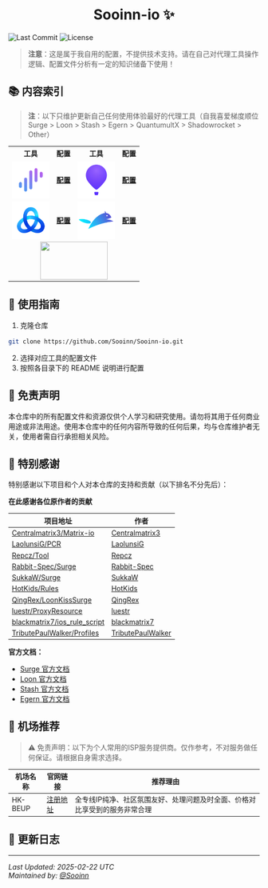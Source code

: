 <h1 align="center">Sooinn-io ✨</h1>

![Last Commit](https://img.shields.io/github/last-commit/Sooinn/Sooinn-io)
![License](https://img.shields.io/github/license/Sooinn/Sooinn-io)

> **注意**：这是属于我自用的配置，不提供技术支持。请在自己对代理工具操作逻辑、配置文件分析有一定的知识储备下使用！

## 📚 内容索引

> **注**：以下只维护更新自己任何使用体验最好的代理工具（自我喜爱梯度顺位Surge > Loon > Stash > Egern > QuantumultX > Shadowrocket > Other）

<div align="center">
<table>
  <tr>
    <th align="center">工具</th>
    <th align="center">配置</th>
    <th align="center">工具</th>
    <th align="center">配置</th>
  </tr>
  <tr>
    <td><img src="https://raw.githubusercontent.com/Centralmatrix3/Scripts/master/Gallery/Special/Surge.png" alt="Surge" align="center" height="75.5" width="75.5"></td>
    <td align="center"><a href="https://github.com/Sooinn/Sooinn-io/blob/main/Surge/Surge.conf"><strong>配置<strong></a></td>
    <td><img src="https://raw.githubusercontent.com/Centralmatrix3/Scripts/master/Gallery/Special/Loon.png" alt="Loon" align="center" height="75.5" width="75.5"></td>
    <td align="center"><a href="https://github.com/Sooinn/Sooinn-io/blob/main/Loon/Loon.conf"><strong>配置<strong></a></td>
  </tr>
  <tr>
    <td><img src="https://raw.githubusercontent.com/Centralmatrix3/Scripts/master/Gallery/Special/Stash.png" alt="Stash" align="center" height="75.5" width="75.5"></td>
    <td align="center"><a href="https://github.com/Sooinn/Sooinn-io/blob/main/Stash/Stash.yaml"><strong>配置<strong></a></td>
    <td><img src="https://raw.githubusercontent.com/Centralmatrix3/Scripts/master/Gallery/Special/Egern.png" alt="Egern" align="center" height="75.5" width="75.5"></td>
    <td align="center"><a href="https://github.com/Sooinn/Sooinn-io/blob/main/Egern/Egern.yaml"><strong>配置<strong></a></td>
  </tr>
  <tr>
    <td align="center" colspan="4"><img src="https://count.getloli.com/get/@Sooinn-io" align="center" height="75.5" width="135" data-canonical-src="https://count.getloli.com/get/@Sooinn-io" style="max-width: 100%;"></td>
  </tr>
</table>
</div>

## 🔧 使用指南

1. 克隆仓库
```bash
git clone https://github.com/Sooinn/Sooinn-io.git
```

2. 选择对应工具的配置文件
3. 按照各目录下的 README 说明进行配置

## 📜 免责声明

本仓库中的所有配置文件和资源仅供个人学习和研究使用。请勿将其用于任何商业用途或非法用途。使用本仓库中的任何内容所导致的任何后果，均与仓库维护者无关，使用者需自行承担相关风险。

## 💖 特别感谢

特别感谢以下项目和个人对本仓库的支持和贡献（以下排名不分先后）：

**在此感谢各位原作者的贡献**

| 项目地址                                           | 作者                   |
|----------------------------------------------------|------------------------|
| [Centralmatrix3/Matrix-io](https://github.com/Centralmatrix3/Matrix-io) | [Centralmatrix3](https://github.com/Centralmatrix3) |
| [LaolunsiG/PCR](https://github.com/LaolunsiG/PCR)  | [LaolunsiG](https://github.com/LaolunsiG) |
| [Repcz/Tool](https://github.com/Repcz/Tool)        | [Repcz](https://github.com/Repcz)         |
| [Rabbit-Spec/Surge](https://github.com/Rabbit-Spec/Surge) | [Rabbit-Spec](https://github.com/Rabbit-Spec) |
| [SukkaW/Surge](https://github.com/SukkaW/Surge)    | [SukkaW](https://github.com/SukkaW)       |
| [HotKids/Rules](https://github.com/HotKids/Rules)  | [HotKids](https://github.com/HotKids)     |
| [QingRex/LoonKissSurge](https://github.com/QingRex/LoonKissSurge) | [QingRex](https://github.com/QingRex)     |
| [luestr/ProxyResource](https://github.com/luestr/ProxyResource) | [luestr](https://github.com/luestr)       |
| [blackmatrix7/ios_rule_script](https://github.com/blackmatrix7/ios_rule_script) | [blackmatrix7](https://github.com/blackmatrix7) |
| [TributePaulWalker/Profiles](https://github.com/TributePaulWalker/Profiles) | [TributePaulWalker](https://github.com/TributePaulWalker) |

**官方文档：**

- [Surge 官方文档](https://manual.nssurge.com/book/understanding-surge/cn/)
- [Loon 官方文档](https://nsloon.app/docs/intro/)
- [Stash 官方文档](https://stash.wiki)
- [Egern 官方文档](https://egernapp.com/zh-CN/docs/intro)

## 🚀 机场推荐

> ⚠️ 免责声明：以下为个人常用的ISP服务提供商。仅作参考，不对服务做任何保证。请根据自身需求选择。

| 机场名称 | 官网链接 | 推荐理由 |
|---------|---------|---------|
| HK-BEUP | [注册地址](https://st.stga.cn/register?code=arUPBIhc) | 全专线IP纯净、社区氛围友好、处理问题及时全面、价格对比享受到的服务非常合理 |

## 📝 更新日志

<!-- 不定时更新（示各个工具的新功能更新为参考） -->

---

*Last Updated: 2025-02-22 UTC*  
*Maintained by: [@Sooinn](https://github.com/Sooinn)*